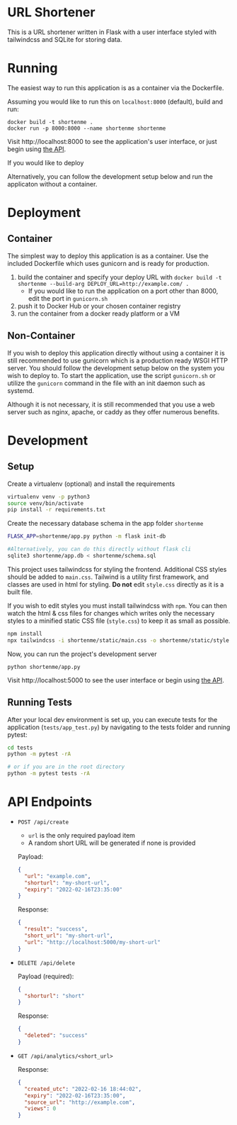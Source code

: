 # URL Shortener

This is a URL shortener written in Flask with a user interface styled with tailwindcss and SQLite for storing data.

# Running

The easiest way to run this application is as a container via the Dockerfile. 

Assuming you would like to run this on `localhost:8000` (default), build and run:
```
docker build -t shortenme .
docker run -p 8000:8000 --name shortenme shortenme
```

Visit http://localhost:8000 to see the application's user interface, or just begin using [the API](#api-endpoints).

If you would like to deploy

Alternatively, you can follow the development setup below and run the applicaton without a container.

# Deployment

## Container

The simplest way to deploy this application is as a container. Use the included Dockerfile which uses gunicorn and is ready for production. 

1. build the container and specify your deploy URL with `docker build -t shortenme --build-arg DEPLOY_URL=http://example.com/ .`
    - If you would like to run the application on a port other than 8000, edit the port in `gunicorn.sh`
2. push it to Docker Hub or your chosen container registry
3. run the container from a docker ready platform or a VM

## Non-Container

If you wish to deploy this application directly without using a container it is still recommended to use gunicorn which is a production ready WSGI HTTP server. You should follow the development setup below on the system you wish to deploy to. To start the application, use the script `gunicorn.sh` or utilize the `gunicorn` command in the file with an init daemon such as systemd. 

Although it is not necessary, it is still recommended that you use a web server such as nginx, apache, or caddy as they offer numerous benefits.


# Development

## Setup

Create a virtualenv (optional) and install the requirements

```bash
virtualenv venv -p python3
source venv/bin/activate
pip install -r requirements.txt
```

Create the necessary database schema in the app folder `shortenme`

```bash
FLASK_APP=shortenme/app.py python -m flask init-db

#Alternatively, you can do this directly without flask cli
sqlite3 shortenme/app.db < shortenme/schema.sql
```

This project uses tailwindcss for styling the frontend. Additional CSS styles should be added to `main.css`. Tailwind is a utility first framework, and classes are used in html for styling. **Do not** edit `style.css` directly as it is a built file. 

If you wish to edit styles you must install tailwindcss with `npm`. You can then watch the html & css files for changes which writes only the necessary styles to a minified static CSS file (`style.css`) to keep it as small as possible.

```bash
npm install
npx tailwindcss -i shortenme/static/main.css -o shortenme/static/style.css --watch --minify
```

Now, you can run the project's development server

```
python shortenme/app.py
```

Visit http://localhost:5000 to see the user interface or begin using [the API](#api-endpoints).

## Running Tests

After your local dev environment is set up, you can execute tests for the application (`tests/app_test.py`) by navigating to the tests folder and running pytest:

```bash
cd tests
python -m pytest -rA

# or if you are in the root directory
python -m pytest tests -rA
```

# API Endpoints

- `POST /api/create`
  - `url` is the only required payload item
  - A random short URL will be generated if none is provided

  Payload:
  ```json
  {
    "url": "example.com",
    "shorturl": "my-short-url",
    "expiry": "2022-02-16T23:35:00"
  }
  ```

  Response:
  ```json
  {
    "result": "success",
    "short_url": "my-short-url",
    "url": "http://localhost:5000/my-short-url"
  }
  ```

- `DELETE /api/delete`

  Payload (required):
  ```json
  {
    "shorturl": "short"
  }
  ```

  Response:
  ```json
  {
    "deleted": "success"
  }
  ```

- `GET /api/analytics/<short_url>`

  Response:
  ```json
  {
    "created_utc": "2022-02-16 18:44:02",
    "expiry": "2022-02-16T23:35:00",
    "source_url": "http://example.com",
    "views": 0
  }
  ```